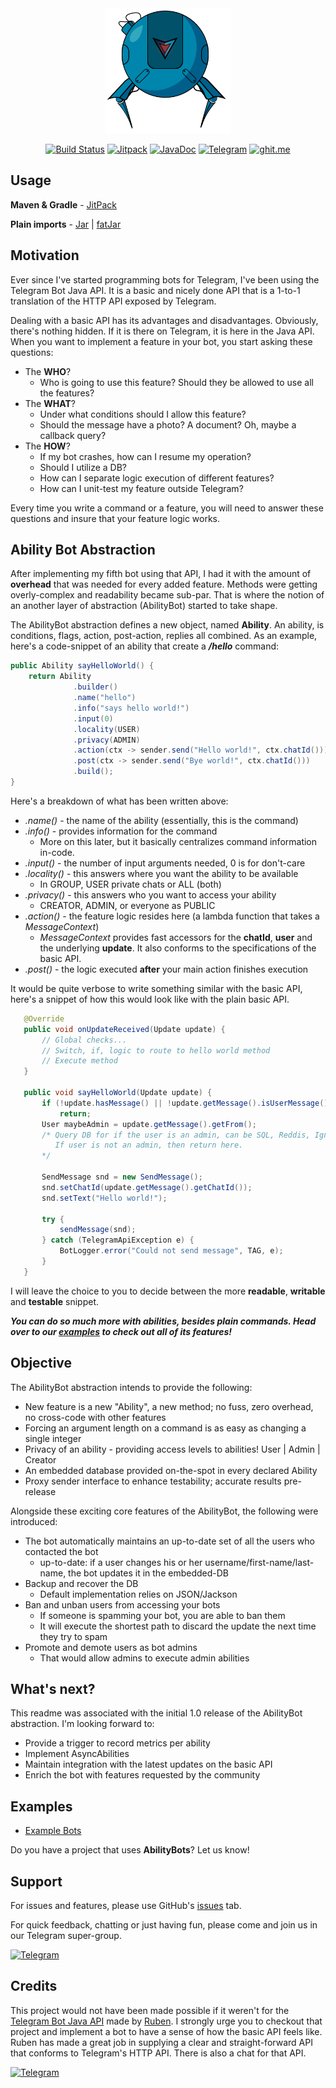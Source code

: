 <div align="center">
  <img src="https://github.com/addo37/AbilityBots/blob/gh-pages/images/API%20BOT-03.png?raw=true" alt="abilitybots" width="200" height="200"/>

[![Build Status](https://travis-ci.org/addo37/AbilityBots.svg?branch=master)](https://travis-ci.org/addo37/AbilityBots)
[![Jitpack](https://jitpack.io/v/addo37/AbilityBots.svg)](https://jitpack.io/#addo37/AbilityBots)
[![JavaDoc](http://svgur.com/i/1Ex.svg)](https://addo37.github.io/AbilityBots/)
[![Telegram](http://trellobot.doomdns.org/telegrambadge.svg)](https://telegram.me/AbilityBots)
[![ghit.me](https://ghit.me/badge.svg?repo=addo37/AbilityBots)](https://ghit.me/repo/addo37/AbilityBots)

</div>

Usage
-----
**Maven & Gradle** - [JitPack](https://jitpack.io/#addo37/AbilityBots/v1.0.0)

**Plain imports** - [Jar](https://github.com/addo37/AbilityBots/releases/download/v1.0.0/AbilityBots-1.0.0.jar) | [fatJar](https://github.com/addo37/AbilityBots/releases/download/v1.0.0/AbilityBots-with-dependencies-1.0.0.jar)

Motivation
----------
Ever since I've started programming bots for Telegram, I've been using the Telegram Bot Java API. It is a basic and nicely done API that is a 1-to-1 translation of the HTTP API exposed by Telegram.

Dealing with a basic API has its advantages and disadvantages. Obviously, there's nothing hidden. If it is there on Telegram, it is here in the Java API.
When you want to implement a feature in your bot, you start asking these questions:

* The **WHO**?
    * Who is going to use this feature? Should they be allowed to use all the features?
* The **WHAT**?
    * Under what conditions should I allow this feature?
    * Should the message have a photo? A document? Oh, maybe a callback query?
* The **HOW**?
    * If my bot crashes, how can I resume my operation?
    * Should I utilize a DB?
    * How can I separate logic execution of different features?
    * How can I unit-test my feature outside Telegram?

Every time you write a command or a feature, you will need to answer these questions and insure that your feature logic works.

Ability Bot Abstraction
-----------------------
After implementing my fifth bot using that API, I had it with the amount of **overhead** that was needed for every added feature. Methods were getting overly-complex and readability became sub-par.
That is where the notion of an another layer of abstraction (AbilityBot) started to take shape.

The AbilityBot abstraction defines a new object, named **Ability**. An ability, is conditions, flags, action, post-action, replies all combined.
As an example, here's a code-snippet of an ability that create a ***/hello*** command:

```java
public Ability sayHelloWorld() {
    return Ability
              .builder()
              .name("hello")
              .info("says hello world!")
              .input(0)
              .locality(USER)
              .privacy(ADMIN)
              .action(ctx -> sender.send("Hello world!", ctx.chatId()))
              .post(ctx -> sender.send("Bye world!", ctx.chatId()))
              .build();
}
```
Here's a breakdown of what has been written above:
* *.name()* - the name of the ability (essentially, this is the command)
* *.info()* - provides information for the command
    * More on this later, but it basically centralizes command information in-code.
* *.input()* - the number of input arguments needed, 0 is for don't-care
* *.locality()* - this answers where you want the ability to be available
    * In GROUP, USER private chats or ALL (both)
* *.privacy()* - this answers who you want to access your ability
    * CREATOR, ADMIN, or everyone as PUBLIC
* *.action()* - the feature logic resides here (a lambda function that takes a *MessageContext*)
    * *MessageContext* provides fast accessors for the **chatId**, **user** and the underlying **update**. It also conforms to the specifications of the basic API.
* *.post()* - the logic executed **after** your main action finishes execution

It would be quite verbose to write something similar with the basic API, here's a snippet of how this would look like with the plain basic API.

```java
   @Override
   public void onUpdateReceived(Update update) {
       // Global checks...
       // Switch, if, logic to route to hello world method
       // Execute method
   }

   public void sayHelloWorld(Update update) {
       if (!update.hasMessage() || !update.getMessage().isUserMessage() || !update.getMessage().hasText() || update.getMessage.getText().isEmpty())
           return;
       User maybeAdmin = update.getMessage().getFrom();
       /* Query DB for if the user is an admin, can be SQL, Reddis, Ignite, etc...
          If user is not an admin, then return here.
       */

       SendMessage snd = new SendMessage();
       snd.setChatId(update.getMessage().getChatId());
       snd.setText("Hello world!");

       try {
           sendMessage(snd);
       } catch (TelegramApiException e) {
           BotLogger.error("Could not send message", TAG, e);
       }
   }
```

I will leave the choice to you to decide between the more **readable**, **writable** and **testable** snippet.

***You can do so much more with abilities, besides plain commands. Head over to our [examples](#examples) to check out all of its features!***

Objective
---------
The AbilityBot abstraction intends to provide the following:
* New feature is a new "Ability", a new method; no fuss, zero overhead, no cross-code with other features
* Forcing an argument length on a command is as easy as changing a single integer
* Privacy of an ability - providing access levels to abilities! User | Admin | Creator
* An embedded database provided on-the-spot in every declared Ability
* Proxy sender interface to enhance testability; accurate results pre-release

Alongside these exciting core features of the AbilityBot, the following were introduced:
* The bot automatically maintains an up-to-date set of all the users who contacted the bot
    * up-to-date: if a user changes his or her username/first-name/last-name, the bot updates it in the embedded-DB
* Backup and recover the DB
    * Default implementation relies on JSON/Jackson
* Ban and unban users from accessing your bots
    * If someone is spamming your bot, you are able to ban them
    * It will execute the shortest path to discard the update the next time they try to spam
* Promote and demote users as bot admins
    * That would allow admins to execute admin abilities

What's next?
------------
This readme was associated with the initial 1.0 release of the AbilityBot abstraction. I'm looking forward to:
* Provide a trigger to record metrics per ability
* Implement AsyncAbilities
* Maintain integration with the latest updates on the basic API
* Enrich the bot with features requested by the community

Examples
-------------------
* [Example Bots](https://github.com/addo37/ExampleBots)

Do you have a project that uses **AbilityBots**? Let us know!

Support
-------
For issues and features, please use GitHub's [issues](https://github.com/addo37/AbilityBots/issues) tab.

For quick feedback, chatting or just having fun, please come and join us in our Telegram super-group.

[![Telegram](http://trellobot.doomdns.org/telegrambadge.svg)](https://telegram.me/AbilityBots)

Credits
-------
This project would not have been made possible if it weren't for the [Telegram Bot Java API](https://github.com/rubenlagus/TelegramBots) made by [Ruben](https://github.com/rubenlagus).
I strongly urge you to checkout that project and implement a bot to have a sense of how the basic API feels like.
Ruben has made a great job in supplying a clear and straight-forward API that conforms to Telegram's HTTP API.
There is also a chat for that API.

[![Telegram](http://trellobot.doomdns.org/telegrambadge.svg)](https://telegram.me/JavaBotsApi)
